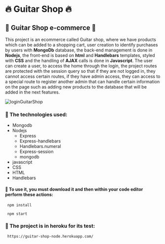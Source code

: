 # :fire: Guitar Shop :fire:

## :bookmark: Guitar Shop e-commerce :bookmark:

This project is an ecommerce called Guitar shop, where we have products which can be added to a shopping cart, user creation to identify purchases by users with **MongoDb** database, the back-end management is done in **Nodejs**, the front-end is based on **html** and **Handlebars** templates, styled with **CSS** and the handling of **AJAX** calls is done in **Javascript**. The user can create a user, to access the home through the login, the project routes are protected with the session query so that if they are not logged in, they cannot access certain routes, if they have admin access, they can access to a special route to register another admin that can handle certain information on the page such as adding new products to the database that will be added in the next features.

![loginGuitarShop](https://user-images.githubusercontent.com/21323980/124660449-96aa8280-de7c-11eb-89e9-30749eb20870.png)

### :wrench: The technologies used:
- Mongodb
- Nodejs
  - Express
  - Express-handlebars
  - Handlebars.numeral
  - Express-session
  - mongodb
- javascript 
- CSS 
- HTML 
- Handlebars

#### :construction_worker: To use it, you must download it and then within your code editor perform these actions:
```
 npm install
```
```
 npm start
```



### :rocket: The project is in heroku for its test:
```
 https://guitar-shop-node.herokuapp.com/
```
